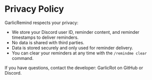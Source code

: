 # Privacy Policy

GarlicRemind respects your privacy:

- We store your Discord user ID, reminder content, and reminder timestamps to deliver reminders.
- No data is shared with third parties.
- Data is stored securely and only used for reminder delivery.
- You can clear your reminders at any time with the `/remindme clear` command.

If you have questions, contact the developer: GarlicRot on GitHub or Discord.
